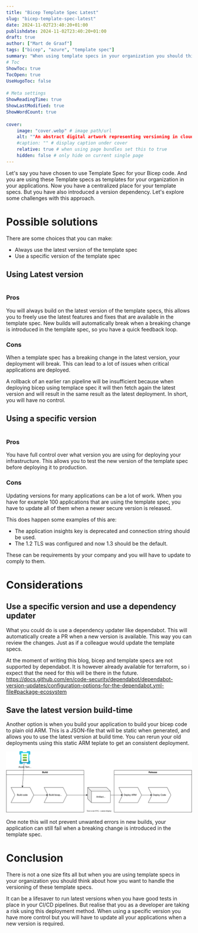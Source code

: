 ```yaml
---
title: "Bicep Template Spec Latest"
slug: "bicep-template-spec-latest"
date: 2024-11-02T23:40:20+01:00
publishdate: 2024-11-02T23:40:20+01:00
draft: true
author: ["Mart de Graaf"]
tags: ["bicep", "azure", "template spec"]
summary: "When using template specs in your organization you should think about how you want to handle the versioning of these template specs. Read it in this blog post."
# Toc
ShowToc: true
TocOpen: true
UseHugoToc: false

# Meta settings
ShowReadingTime: true
ShowLastModified: true
ShowWordCount: true

cover:
    image: "cover.webp" # image path/url
    alt: ""An abstract digital artwork representing versioning in cloud infrastructure. The design features dynamic swirling shapes and layered gradients in azure and teal tones. Stacked blocks and branching pathways subtly symbolize version control and progressive changes. The composition is minimalist and futuristic, evoking fluidity and modern technology." # alt text
    #caption: "" # display caption under cover
    relative: true # when using page bundles set this to true
    hidden: false # only hide on current single page
---
```


Let's say you have chosen to use Template Spec for your Bicep code. And you are using these Template specs as templates for your organization in your applications. Now you have a centralized place for your template specs. But you have also introduced a version dependency. Let's explore some challenges with this approach.

# Possible solutions

There are some choices that you can make:

- Always use the latest version of the template spec
- Use a specific version of the template spec

## Using Latest version

```bicep {file=templatespec-latest.bicep}
```

### Pros

You will always build on the latest version of the template specs, this allows you to freely use the latest features and fixes that are available in the template spec. New builds will automatically break when a breaking change is introduced in the template spec, so you have a quick feedback loop.

### Cons

When a template spec has a breaking change in the latest version, your deployment will break. This can lead to a lot of issues when critical applications are deployed.

A rollback of an earlier ran pipeline will be insufficient because when deploying bicep using templace spec it will then fetch again the latest version and will result in the same result as the latest deployment. In short, you will have no control.

## Using a specific version

```bicep {file=templatespec.bicep}
```

### Pros

You have full control over what version you are using for deploying your infrastructure. This allows you to test the new version of the template spec before deploying it to production.

### Cons

Updating versions for many applications can be a lot of work. When you have for example 100 applications that are using the template spec, you have to update all of them when a newer secure version is released.

This does happen some examples of this are:

- The application insights key is deprecated and connection string should be used.
- The 1.2 TLS was configured and now 1.3 should be the default.

These can be requirements by your company and you will have to update to comply to them.

# Considerations

## Use a specific version and use a dependency updater

What you could do is use a dependency updater like dependabot. This will automatically create a PR when a new version is available. This way you can review the changes. Just as if a colleague would update the template specs.

At the moment of writing this blog, bicep and template specs are not supported by dependabot. It is however already available for terraform, so i expect that the need for this will be there in the future. https://docs.github.com/en/code-security/dependabot/dependabot-version-updates/configuration-options-for-the-dependabot.yml-file#package-ecosystem

## Save the latest version build-time

Another option is when you build your application to build your bicep code to plain old ARM. This is a JSON-file that will be static when generated, and allows you to use the latest version at build time. You can rerun your old deployments using this static ARM teplate to get an consistent deployment.

![Deployment pipeline](deployment.drawio.svg)

One note this will not prevent unwanted errors in new builds, your application can still fail when a breaking change is introduced in the template spec.

# Conclusion

There is not a one size fits all but when you are using template specs in your organization you should think about how you want to handle the versioning of these template specs.

It can be a lifesaver to run latest versions when you have good tests in place in your CI/CD pipelines. But realise that you as a developer are taking a risk using this deployment method. When using a specific version you have more control but you will have to update all your applications when a new version is required.
